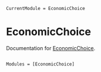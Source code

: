 ```@meta
CurrentModule = EconomicChoice
```

# EconomicChoice

Documentation for [EconomicChoice](https://github.com/HolyLab/EconomicChoice.jl).

```@index
```

```@autodocs
Modules = [EconomicChoice]
```
